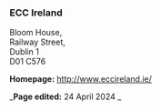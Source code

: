 ###  ECC Ireland

Bloom House,  
Railway Street,  
Dublin 1  
D01 C576

**Homepage:** [ http://www.eccireland.ie/ ](http://www.eccireland.ie/)

_**Page edited:** 24 April 2024 _

[
](https://facebook.com/sharer/sharer.php?u=https://www.citizensinformation.ie/en/consumer/shopping/deposits/?utm_source=sharebutton_facebook)
[
](https://twitter.com/intent/tweet/?text=Deposits&url=https://www.citizensinformation.ie/en/consumer/shopping/deposits/?utm_source=sharebutton_twitter)
[
](whatsapp://send?text=https://www.citizensinformation.ie/en/consumer/shopping/deposits/?utm_source=sharebutton_whatsapp)
[
](mailto:?subject=Deposits&body=https://www.citizensinformation.ie/en/consumer/shopping/deposits/?utm_source=sharebutton_email)
[ ](javascript:void\(0\))
